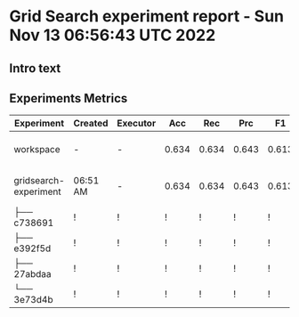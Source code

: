 # Grid Search experiment report - Sun Nov 13 06:56:43 UTC 2022
## Intro text
## Experiments Metrics
| Experiment            | Created   | Executor   | Acc   | Rec   | Prc   | F1    | global.feature_dataset_path                                                   | global.model_path                                | featurization.path   | featurization.raw_path             | featurization.features_path   | featurization.sent_type   | training.max_ngram   | training.use_idf   | training.random_state   | training.early_stopping   | training.tol   | training.max_itr   | evaluation.conf_matrix_path               | evaluation.metrics_path          | data/cuad/features   | data/cuad/models   | data/cuad/raw   | src/evaluate.py   | src/evaluation   | src/featurization   | src/featurize.py   | src/train.py   | src/training   |
|-----------------------|-----------|------------|-------|-------|-------|-------|-------------------------------------------------------------------------------|--------------------------------------------------|----------------------|------------------------------------|-------------------------------|---------------------------|----------------------|--------------------|-------------------------|---------------------------|----------------|--------------------|-------------------------------------------|----------------------------------|----------------------|--------------------|-----------------|-------------------|------------------|---------------------|--------------------|----------------|----------------|
| workspace             | -         | -          | 0.634 | 0.634 | 0.643 | 0.613 | ['data', 'cuad', 'features', 'spacy_document_classification_train_test.json'] | ['data', 'cuad', 'models', 'doc_classifier_sgd'] | ['data', 'cuad']     | ['data', 'cuad', 'raw', 'CUAD_v1'] | ['data', 'cuad', 'features']  | spacy                     | 3                    | True               | 32                      | True                      | 0.001          | 1200               | ['model_metrics', 'confusion_matrix.png'] | ['model_metrics', 'metrics.txt'] | fadf50a              | e3c11ea            | 38056b1         | ef66322           | 8921ff7          | 50d17d1             | 9aeaef5            | b064c3e        | d0314bc        |
| gridsearch-experiment | 06:51 AM  | -          | 0.634 | 0.634 | 0.643 | 0.613 | ['data', 'cuad', 'features', 'spacy_document_classification_train_test.json'] | ['data', 'cuad', 'models', 'doc_classifier_sgd'] | ['data', 'cuad']     | ['data', 'cuad', 'raw', 'CUAD_v1'] | ['data', 'cuad', 'features']  | spacy                     | 3                    | True               | 32                      | True                      | 0.001          | 1200               | ['model_metrics', 'confusion_matrix.png'] | ['model_metrics', 'metrics.txt'] | fadf50a              | e3c11ea            | 38056b1         | ef66322           | 8921ff7          | 50d17d1             | 9aeaef5            | b064c3e        | d0314bc        |
| ├── c738691           | !         | !          | !     | !     | !     | !     | !                                                                             | !                                                | !                    | !                                  | !                             | !                         | !                    | !                  | !                       | !                         | !              | !                  | !                                         | !                                | -                    | -                  | -               | -                 | -                | -                   | -                  | -              | -              |
| ├── e392f5d           | !         | !          | !     | !     | !     | !     | !                                                                             | !                                                | !                    | !                                  | !                             | !                         | !                    | !                  | !                       | !                         | !              | !                  | !                                         | !                                | -                    | -                  | -               | -                 | -                | -                   | -                  | -              | -              |
| ├── 27abdaa           | !         | !          | !     | !     | !     | !     | !                                                                             | !                                                | !                    | !                                  | !                             | !                         | !                    | !                  | !                       | !                         | !              | !                  | !                                         | !                                | -                    | -                  | -               | -                 | -                | -                   | -                  | -              | -              |
| └── 3e73d4b           | !         | !          | !     | !     | !     | !     | !                                                                             | !                                                | !                    | !                                  | !                             | !                         | !                    | !                  | !                       | !                         | !              | !                  | !                                         | !                                | -                    | -                  | -               | -                 | -                | -                   | -                  | -              | -              |

